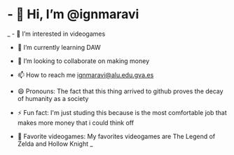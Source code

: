 # **- 👋 Hi, I’m @ignmaravi**

_ - 👀 I’m interested in videogames<p>

- 🌱 I’m currently learning DAW<p>

- 💞️ I’m looking to collaborate on making money<p>

- 📫 How to reach me ignmaravi@alu.edu.gva.es<p>

- 😄 Pronouns: The fact that this thing arrived to github proves the decay of humanity as a society<p>

- ⚡ Fun fact: I'm just studing this because is the most comfortable job that makes more money that i could think off<p>

- 👾 Favorite videogames: My favorites videogames are The Legend of Zelda and Hollow Knight
_
<!---
ignmaravi/ignmaravi is a ✨ special ✨ repository because its `README.md` (this file) appears on your GitHub profile.
You can click the Preview link to take a look at your changes.
--->
